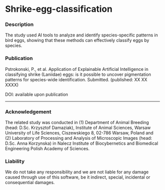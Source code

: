 # Shrike-egg-classification

### Description
The study used AI tools to analyze and identify species-specific patterns in bird eggs, showing that these methods can effectively classify eggs by species.

### Publication
Pstrokonski, P., et al. Application of Explainable Artificial Intelligence in classifying shrike (Laniidae) eggs: is it possible to uncover pigmentation patterns for species-wide identification. Submitted. (published: XX XX XXXX)

DOI: available upon publication

****
### Acknowledgement
The related study was conducted in (1) Department of Animal Breeding (head: D.Sc. Krzysztof Damaziak), Institute of Animal Sciences, Warsaw University of Life Sciences, Ciszewskiego 8, 02-786 Warsaw, Poland
and (2) Laboratory of Processing and Analysis of Microscopic Images (head: D.Sc. Anna Korzynska) in Nalecz Institute of Biocybernetics and Biomedical Engineering Polish Academy of Sciences.

### Liability
We do not take any responsibility and we are not liable for any damage caused through use of this software, be it indirect, special, incidental or consequential damages.
